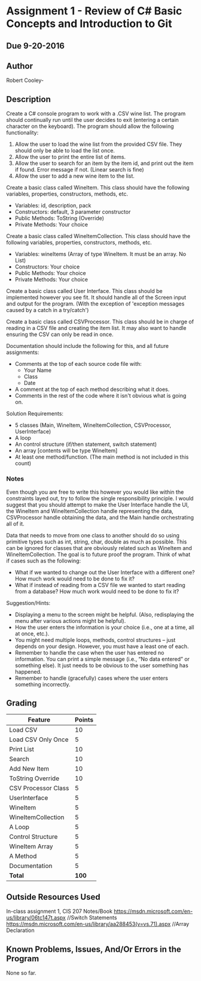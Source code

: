 ﻿# Assignment 1 - Review of C# Basic Concepts and Introduction to Git
## Due 9-20-2016

## Author
Robert Cooley-
## Description

Create a C# console program to work with a .CSV wine list. The program should continually run until the user decides to exit (entering a certain character on the keyboard). The program should allow the following functionality:

1. Allow the user to load the wine list from the provided CSV file. They should only be able to load the list once.
2. Allow the user to print the entire list of items.
3. Allow the user to search for an item by the item id, and print out the item if found. Error message if not. (Linear search is fine)
4. Allow the user to add a new wine item to the list.

Create a basic class called WineItem. This class should have the following variables, properties, constructors, methods, etc.
* Variables: id, description, pack
* Constructors: default, 3 parameter constructor
* Public Methods: ToString (Override)
* Private Methods: Your choice

Create a basic class called WineItemCollection. This class should have the following variables, properties, constructors, methods, etc.
* Variables: wineItems (Array of type WineItem. It must be an array. No List)
* Constructors: Your choice
* Public Methods: Your choice
* Private Methods: Your choice

Create a basic class called User Interface. This class should be implemented however you see fit. It should handle all of the Screen input and output for the program. (With the exception of 'exception messages caused by a catch in a try/catch')

Create a basic class called CSVProcessor. This class should be in charge of reading in a CSV file and creating the item list. It may also want to handle ensuring the CSV can only be read in once.

Documentation should include the following for this, and all future assignments:
* Comments at the top of each source code file with:
  * Your Name
  * Class
  * Date
* A comment at the top of each method describing what it does.
* Comments in the rest of the code where it isn't obvious what is going on.

Solution Requirements:

* 5 classes (Main, WineItem, WineItemCollection, CSVProcessor, UserInterface)
* A loop
* An control structure (if/then statement, switch statement)
* An array [contents will be type WineItem]
* At least one method/function. (The main method is not included in this count)

### Notes
Even though you are free to write this however you would like within the constraints layed out, try to follow the single responsibility principle. I would suggest that you should attempt to make the User Interface handle the UI, the WineItem and WineItemCollection handle representing the data, CSVProcessor handle obtaining the data, and the Main handle orchestrating all of it.

Data that needs to move from one class to another should do so using primitive types such as int, string, char, double as much as possible. This can be ignored for classes that are obviously related such as WineItem and WineItemCollection. The goal is to future proof the program. Think of what if cases such as the following:
* What if we wanted to change out the User Interface with a different one? How much work would need to be done to fix it?
* What if instead of reading from a CSV file we wanted to start reading from a database? How much work would need to be done to fix it?

Suggestion/Hints:

* Displaying a menu to the screen might be helpful. (Also, redisplaying the menu after various actions might be helpful).
* How the user enters the information is your choice (i.e., one at a time, all at once, etc.).
* You might need multiple loops, methods, control structures – just depends on your design. However, you must have a least one of each.
* Remember to handle the case when the user has entered no information. You can print a simple message (i.e., “No data entered” or something else). It just needs to be obvious to the user something has happened.
* Remember to handle (gracefully) cases where the user enters something incorrectly.

## Grading
| Feature             | Points |
|---------------------|--------|
| Load CSV            | 10     |
| Load CSV Only Once  | 5      |
| Print List          | 10     |
| Search              | 10     |
| Add New Item        | 10     |
| ToString Override   | 10     |
| CSV Processor Class | 5      |
| UserInterface       | 5      |
| WineItem            | 5      |
| WineItemCollection  | 5      |
| A Loop              | 5      |
| Control Structure   | 5      |
| WineItem Array      | 5      |
| A Method            | 5      |
| Documentation       | 5      |
| **Total**           | **100**|

## Outside Resources Used
In-class assignment 1, CIS 207 Notes/Book
https://msdn.microsoft.com/en-us/library/06tc147t.aspx //Switch Statements
https://msdn.microsoft.com/en-us/library/aa288453(v=vs.71).aspx	//Array Declaration
## Known Problems, Issues, And/Or Errors in the Program
None so far.